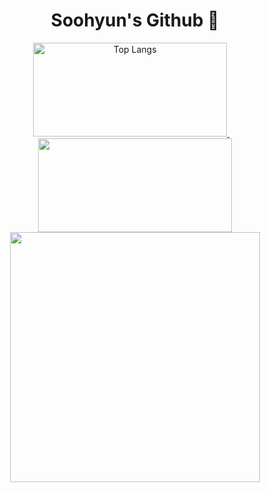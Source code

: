 <div align="center">
<h1>Soohyun's Github 👋</h1>

  
  <a href="https://github.com/Y00nS00Hyun">
    <img src="https://github-readme-stats.vercel.app/api/top-langs/?username=Y00nS00Hyun&layout=compact&theme=solarized-light&hide_progress=true" alt="Top Langs" width="310" height="150"/>
  </a>
  &nbsp;&nbsp;&nbsp;
  <a href="https://github.com/anuraghazra/github-readme-stats">
    <img src="https://github-readme-stats.vercel.app/api?type=rect&text=RECT&fontAlign=30&fontSize=30&desc=Use%20theme&descAlign=60&descAlignY=50&theme=solarized-light&username=Y00nS00Hyun" width="310" height="150" />
  </a>
<a href="https://github.com/devxb/gitanimals">
  <img src="https://render.gitanimals.org/farms/Y00ns00hyun" width="400"/>
</a>
</div>
